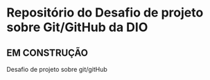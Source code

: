 # Repositório do Desafio de projeto sobre Git/GitHub da DIO 

## EM CONSTRUÇÃO
Desafio de projeto sobre git/gitHub
